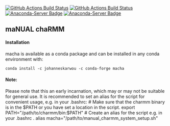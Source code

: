 [//]: # (Badges)
[![GitHub Actions Build Status](https://github.com/akaupang/macha/workflows/CI/badge.svg)](https://github.com/akaupang/macha/actions)
[![GitHub Actions Build Status](https://anaconda.org/johanneskarwou/macha/badges/installer/conda.svg)](https://anaconda.org/JohannesKarwou/macha)
[![Anaconda-Server Badge](https://anaconda.org/johanneskarwou/macha/badges/latest_release_date.svg)](https://anaconda.org/johanneskarwou/macha)
[![Anaconda-Server Badge](https://anaconda.org/johanneskarwou/macha/badges/downloads.svg)](https://anaconda.org/johanneskarwou/macha)


## maNUAL chaRMM

#### Installation

macha is available as a conda package and can be installed in any conda environment with:

`conda install -c johanneskarwou -c conda-forge macha`


#### Note:
Please note that this an early incarnation, which may or may not be suitable for general use.
It is recommended to set an alias for the script for convenient usage, e.g. in your .bashrc:
\# Make sure that the charmm binary is in the $PATH or you have set a location in the script.
export PATH="/path/to/charmm/bin:$PATH"
\# Create an alias for the script e.g. in your .bashrc .
alias macha="/path/to/manual_charmm_system_setup.sh"
